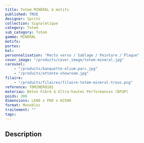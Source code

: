 ```yaml
---
title: Totem MINERAL à motifs
published: TRUE
designer: Spritz
collection: Signalétique
category: Totem
sub_category: Totem
gamme: MINERAL
motifs:
portes:
bal:
personnalisation: "Recto verso / Sablage / Peinture / Plaque"
cover_image: "/produits/cover_image/totem-mineral.jpg"
carousel:
    - "/produits/banquette-elium-parc.jpg"
    - "/produits/attente-showroom.jpg"
filaire:
    - "/produits/filaires/filaire-totem-mineral-trous.png"
reference: TOMINER0102
materiau: Béton Fibré à Ultra-hautes Performances (BFUP)
poids: 206
dimensions: L600 x P60 x H2500
format: Monobloc
traitement: ""
tags:
---
```


## Description
